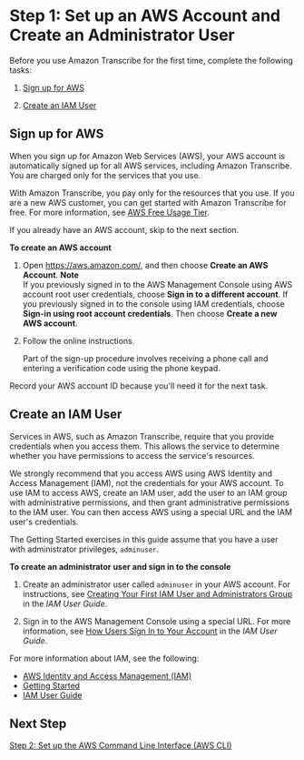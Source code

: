 # Step 1: Set up an AWS Account and Create an Administrator User<a name="setting-up-asc"></a>

Before you use Amazon Transcribe for the first time, complete the following tasks:

1. [Sign up for AWS](#setting-up-asc-signup)

1. [Create an IAM User](#setting-up-asc-iam)

## Sign up for AWS<a name="setting-up-asc-signup"></a>

When you sign up for Amazon Web Services \(AWS\), your AWS account is automatically signed up for all AWS services, including Amazon Transcribe\. You are charged only for the services that you use\.

With Amazon Transcribe, you pay only for the resources that you use\. If you are a new AWS customer, you can get started with Amazon Transcribe for free\. For more information, see [AWS Free Usage Tier](https://aws.amazon.com/free/)\.

If you already have an AWS account, skip to the next section\. 

**To create an AWS account**

1. Open [https://aws\.amazon\.com/](https://aws.amazon.com/), and then choose **Create an AWS Account**\.
**Note**  
If you previously signed in to the AWS Management Console using AWS account root user credentials, choose **Sign in to a different account**\. If you previously signed in to the console using IAM credentials, choose **Sign\-in using root account credentials**\. Then choose **Create a new AWS account**\.

1. Follow the online instructions\.

   Part of the sign\-up procedure involves receiving a phone call and entering a verification code using the phone keypad\.

Record your AWS account ID because you'll need it for the next task\.

## Create an IAM User<a name="setting-up-asc-iam"></a>

Services in AWS, such as Amazon Transcribe, require that you provide credentials when you access them\. This allows the service to determine whether you have permissions to access the service's resources\. 

We strongly recommend that you access AWS using AWS Identity and Access Management \(IAM\), not the credentials for your AWS account\. To use IAM to access AWS, create an IAM user, add the user to an IAM group with administrative permissions, and then grant administrative permissions to the IAM user\. You can then access AWS using a special URL and the IAM user's credentials\.

The Getting Started exercises in this guide assume that you have a user with administrator privileges, `adminuser`\. 

**To create an administrator user and sign in to the console**

1. Create an administrator user called `adminuser` in your AWS account\. For instructions, see [Creating Your First IAM User and Administrators Group](https://docs.aws.amazon.com/IAM/latest/UserGuide/getting-started_create-admin-group.html) in the *IAM User Guide*\.

1. Sign in to the AWS Management Console using a special URL\. For more information, see [How Users Sign In to Your Account](https://docs.aws.amazon.com/IAM/latest/UserGuide/getting-started_how-users-sign-in.html) in the *IAM User Guide*\.

For more information about IAM, see the following:
+ [AWS Identity and Access Management \(IAM\)](https://aws.amazon.com/iam/)
+ [Getting Started](https://docs.aws.amazon.com/IAM/latest/UserGuide/getting-started.html)
+ [IAM User Guide](https://docs.aws.amazon.com/IAM/latest/UserGuide/)

## Next Step<a name="setting-up-asc-next-step-2"></a>

[Step 2: Set up the AWS Command Line Interface \(AWS CLI\)](setup-asc-awscli.md)